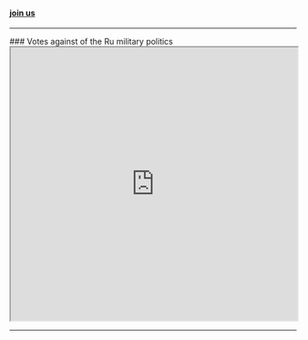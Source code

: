 #### [join us](https://github.com/MakeLoveFckWar)

<hr />
### Votes against of the Ru military politics
<iframe src="https://www.google.com/maps/d/embed?mid=1BbyyVcUty7-RDog_vf04_rUjgqD2feuD&ehbc=2E312F" width="100%" height="480"></iframe>
<hr />
